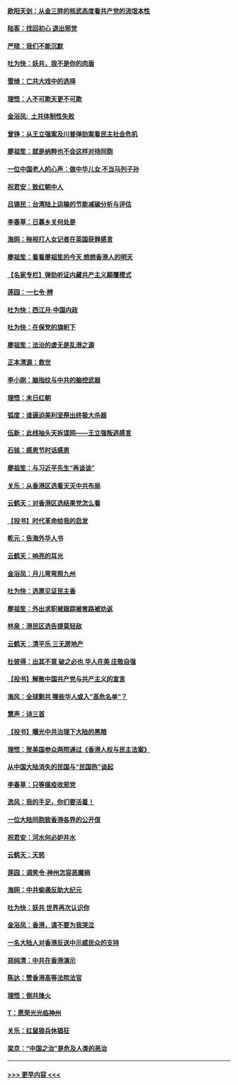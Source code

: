 #### [欧阳天剑：从金三胖的核武态度看共产党的流氓本性](../pages/nsc993/n11702238.md?t=12060501) 
#### [陆客：找回初心 退出邪党](../pages/nsc993/n11702213.md?t=12060501) 
#### [严晓：我们不能沉默](../pages/nsc993/n11702110.md?t=12060501) 
#### [吐为快：妖共，我不是你的肉盾](../pages/nsc993/n11701366.md?t=12060501) 
#### [雪绮：亡共大戏中的选择](../pages/nsc993/n11699922.md?t=12060501) 
#### [理悟：人不可欺天更不可欺](../pages/nsc993/n11699657.md?t=12060501) 
#### [金浴凤:  土共体制性失败](../pages/nsc993/n11699361.md?t=12060501) 
#### [曾铮：从王立强案及川普弹劾案看民主社会危机](../pages/nsc993/n11699318.md?t=12060501) 
#### [廖祖笙：就是纳粹也不会这样对待同胞](../pages/nsc993/n11697658.md?t=12060501) 
#### [一位中国老人的心声：做中华儿女 不当马列子孙](../pages/nsc993/n11697525.md?t=12060501) 
#### [祝君安：致红朝中人](../pages/nsc993/n11697518.md?t=12060501) 
#### [吕锡民：台湾陆上运输的节能减碳分析与评估](../pages/nsc993/n11694983.md?t=12060501) 
#### [李春草：日暮乡关何处是](../pages/nsc993/n11694805.md?t=12060501) 
#### [海网：殃视打人女记者在英国获罪感言](../pages/nsc993/n11693832.md?t=12060501) 
#### [廖祖笙：看看廖祖笙的今天 想想香港人的明天](../pages/nsc993/n11693707.md?t=12060501) 
#### [【名家专栏】弹劾听证内藏共产主义颠覆模式](../pages/nsc993/n11693563.md?t=12060501) 
#### [莲园：一七令‧辨](../pages/nsc993/n11692558.md?t=12060501) 
#### [吐为快：西江月·中国内政](../pages/nsc993/n11692071.md?t=12060501) 
#### [吐为快：在保党的旗帜下](../pages/nsc993/n11691188.md?t=12060501) 
#### [廖祖笙：法治的虚无是乱港之源](../pages/nsc993/n11690605.md?t=12060501) 
#### [正本清源：救世](../pages/nsc993/n11689134.md?t=12060501) 
#### [李小刚：脑指纹与中共的脑控武器](../pages/nsc993/n11688900.md?t=12060501) 
#### [理悟：末日红朝](../pages/nsc993/n11688829.md?t=12060501) 
#### [弧度：谁逼迫美利坚祭出终极大杀器](../pages/nsc993/n11688735.md?t=12060501) 
#### [伍新：此线抽头天拆谍网——王立强叛逃感言](../pages/nsc993/n11687981.md?t=12060501) 
#### [石铭：感恩节时话感恩](../pages/nsc993/n11687568.md?t=12060501) 
#### [廖祖笙：与习近平先生“再谈谈”](../pages/nsc993/n11687005.md?t=12060501) 
#### [关乐：从香港区选看天灭中共布局](../pages/nsc993/n11686647.md?t=12060501) 
#### [云鹤天：对香港区选结果党怎么看](../pages/nsc993/n11686216.md?t=12060501) 
#### [【投书】时代革命给我的启发](../pages/nsc993/n11684287.md?t=12060501) 
#### [乾元：告海外华人书](../pages/nsc993/n11684044.md?t=12060501) 
#### [云鹤天：响亮的耳光](../pages/nsc993/n11684254.md?t=12060501) 
#### [金浴凤：月儿弯弯照九州](../pages/nsc993/n11684231.md?t=12060501) 
#### [吐为快：选票见证民主香](../pages/nsc993/n11684206.md?t=12060501) 
#### [廖祖笙：外出求职被跟踪被套路被劝返](../pages/nsc993/n11683874.md?t=12060501) 
#### [林泉：港民区选告捷莫轻敌](../pages/nsc993/n11683930.md?t=12060501) 
#### [云鹤天：清平乐 三无房地产](../pages/nsc993/n11681521.md?t=12060501) 
#### [杜彼得：出其不意 破之必也 华人在美 庄敬自强](../pages/nsc993/n11679554.md?t=12060501) 
#### [【投书】解散中国共产党与共产主义的宣言](../pages/nsc993/n11679177.md?t=12060501) 
#### [海风：全球剿共 哪些华人或入“高危名单”？](../pages/nsc993/n11678617.md?t=12060501) 
#### [慧声：诗三首](../pages/nsc993/n11678848.md?t=12060501) 
#### [【投书】曝光中共治理下大陆的黑暗](../pages/nsc993/n11678674.md?t=12060501) 
#### [理悟：贺美国参众两院通过《香港人权与民主法案》](../pages/nsc993/n11678104.md?t=12060501) 
#### [从中国大陆消失的民国与“民国热”谈起](../pages/nsc993/n11678075.md?t=12060501) 
#### [李春草：只等瘟疫收邪党](../pages/nsc993/n11677308.md?t=12060501) 
#### [逸风：我的手足，你们要活着！](../pages/nsc993/n11676352.md?t=12060501) 
#### [一位大陆同胞致香港各界的公开信](../pages/nsc993/n11675761.md?t=12060501) 
#### [祝君安：河水何必妒井水](../pages/nsc993/n11675746.md?t=12060501) 
#### [云鹤天：天怒](../pages/nsc993/n11675718.md?t=12060501) 
#### [莲园：调笑令‧神州怎容恶魔祸](../pages/nsc993/n11675648.md?t=12060501) 
#### [海网：中共偷袭反助大纪元](../pages/nsc993/n11673515.md?t=12060501) 
#### [吐为快：妖共 世界再次认识你](../pages/nsc993/n11673506.md?t=12060501) 
#### [金浴凤：香港，请不要为我哭泣](../pages/nsc993/n11673248.md?t=12060501) 
#### [一名大陆人对香港反送中示威民众的支持](../pages/nsc993/n11672615.md?t=12060501) 
#### [郑纯清：中共在香港演示](../pages/nsc993/n11670539.md?t=12060501) 
#### [陈达：赞香港高等法院法官](../pages/nsc993/n11669542.md?t=12060501) 
#### [理悟：倒共烽火](../pages/nsc993/n11668844.md?t=12060501) 
#### [T：愿荣光光临神州](../pages/nsc993/n11668421.md?t=12060501) 
#### [关乐：红鼠狼兵休猖狂](../pages/nsc993/n11668378.md?t=12060501) 
#### [梁京：“中国之治”是危及人类的恶治](../pages/nsc993/n11668328.md?t=12060501) 

----
#### [ >>> 更早内容 <<< ](../indexes/nsc993-earlier.md)
